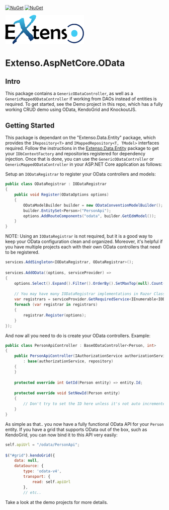 [![NuGet](https://img.shields.io/nuget/v/Extenso.AspNetCore.OData?style=flat-square&logo=nuget&label=Version)](https://www.nuget.org/packages/Extenso.AspNetCore.OData)
[![NuGet](https://img.shields.io/nuget/dt/Extenso.AspNetCore.OData?style=flat-square&logo=nuget&label=Downloads)](https://www.nuget.org/packages/Extenso.AspNetCore.OData)

<img src="https://github.com/gordon-matt/Extenso/blob/master/_Misc/ExtensoLogo.png" alt="Logo" width="250" />

# Extenso.AspNetCore.OData

## Intro
This package contains a `GenericODataController`, as well as a `GenericMappedODataController` if working from DAOs instead of entities is required.
To get started, see the Demo project in this repo, which has a fully working CRUD demo using OData, KendoGrid and KnockoutJS.

## Getting Started

This package is dependant on the "Extenso.Data.Entity" package, which provides the `IRepository<T>` and `IMappedRepository<T, TModel>` interfaces required.
Follow the instructions in the [Extenso.Data.Entity](https://github.com/gordon-matt/Extenso) package to get your `IDbContextFactory` and repositories registered for dependency injection.
Once that is done, you can use the `GenericODataController` or `GenericMappedODataController` in your ASP.NET Core application as follows:

Setup an `IODataRegistrar` to register your OData controllers and models:

```csharp
public class ODataRegistrar : IODataRegistrar
{
    public void Register(ODataOptions options)
    {
        ODataModelBuilder builder = new ODataConventionModelBuilder();
        builder.EntitySet<Person>("PersonApi");
        options.AddRouteComponents("odata", builder.GetEdmModel());
    }
}
```

NOTE: Using an `IODataRegistrar` is not required, but it is a good way to keep your OData configuration clean and organized. Moreover, it's
helpful if you have multiple projects each with their own OData controllers that need to be registered.

```csharp
services.AddSingleton<IODataRegistrar, ODataRegistrar>();

services.AddOData((options, serviceProvider) =>
{
    options.Select().Expand().Filter().OrderBy().SetMaxTop(null).Count();

    // You may have many IODataRegistrar implementations in Razor Class Libraries or other projects.
    var registrars = serviceProvider.GetRequiredService<IEnumerable<IODataRegistrar>>();
    foreach (var registrar in registrars)
    {
        registrar.Register(options);
    }
});

```

And now all you need to do is create your OData controllers. Example:

```csharp
public class PersonApiController : BaseODataController<Person, int>
{
    public PersonApiController(IAuthorizationService authorizationService, IRepository<Person> repository)
        : base(authorizationService, repository)
    {
    }

    protected override int GetId(Person entity) => entity.Id;

    protected override void SetNewId(Person entity)
    {
        // Don't try to set the ID here unless it's not auto incremented, such as a GUID, for example.
    }
}
```

As simple as that.. you now have a fully functional OData API for your `Person` entity. If you have a grid that supports OData out of the box, such as KendoGrid, you can now bind it to this API very easily:

```javascript
self.apiUrl = "/odata/PersonApi";

$("#grid").kendoGrid({
    data: null,
    dataSource: {
        type: 'odata-v4',
        transport: {
            read: self.apiUrl
        },
        // etc..
```

Take a look at the demo projects for more details.